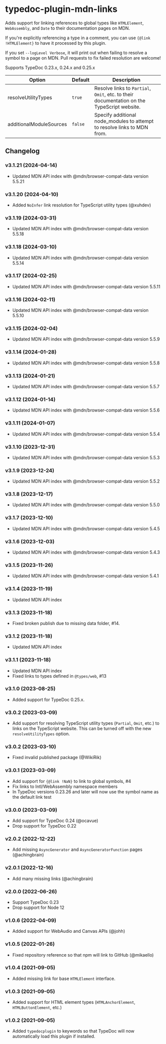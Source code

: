 # typedoc-plugin-mdn-links

Adds support for linking references to global types like `HTMLElement`, `WebAssembly`, and `Date` to their documentation pages on MDN.

If you're explicitly referencing a type in a comment, you can use `{@link !HTMLElement}` to have it processed by this plugin.

If you set `--logLevel Verbose`, it will print out when failing to resolve a symbol to a page on MDN. Pull requests to fix failed resolution are welcome!

Supports TypeDoc 0.23.x, 0.24.x and 0.25.x

| Option                  | Default | Description                                                                                |
| ----------------------- | ------- | ------------------------------------------------------------------------------------------ |
| resolveUtilityTypes     | `true`  | Resolve links to `Partial`, `Omit`, etc. to their documentation on the TypeScript website. |
| additionalModuleSources | `false` | Specify additional node_modules to attempt to resolve links to MDN from.                   |

## Changelog

### v3.1.21 (2024-04-14)

-   Updated MDN API index with @mdn/browser-compat-data version 5.5.21

### v3.1.20 (2024-04-10)

-   Added `NoInfer` link resolution for TypeScript utility types (@xuhdev)

### v3.1.19 (2024-03-31)

-   Updated MDN API index with @mdn/browser-compat-data version 5.5.18

### v3.1.18 (2024-03-10)

-   Updated MDN API index with @mdn/browser-compat-data version 5.5.14

### v3.1.17 (2024-02-25)

-   Updated MDN API index with @mdn/browser-compat-data version 5.5.11

### v3.1.16 (2024-02-11)

-   Updated MDN API index with @mdn/browser-compat-data version 5.5.10

### v3.1.15 (2024-02-04)

-   Updated MDN API index with @mdn/browser-compat-data version 5.5.9

### v3.1.14 (2024-01-28)

-   Updated MDN API index with @mdn/browser-compat-data version 5.5.8

### v3.1.13 (2024-01-21)

-   Updated MDN API index with @mdn/browser-compat-data version 5.5.7

### v3.1.12 (2024-01-14)

-   Updated MDN API index with @mdn/browser-compat-data version 5.5.6

### v3.1.11 (2024-01-07)

-   Updated MDN API index with @mdn/browser-compat-data version 5.5.4

### v3.1.10 (2023-12-31)

-   Updated MDN API index with @mdn/browser-compat-data version 5.5.3

### v3.1.9 (2023-12-24)

-   Updated MDN API index with @mdn/browser-compat-data version 5.5.2

### v3.1.8 (2023-12-17)

-   Updated MDN API index with @mdn/browser-compat-data version 5.5.0

### v3.1.7 (2023-12-10)

-   Updated MDN API index with @mdn/browser-compat-data version 5.4.5

### v3.1.6 (2023-12-03)

-   Updated MDN API index with @mdn/browser-compat-data version 5.4.3

### v3.1.5 (2023-11-26)

-   Updated MDN API index with @mdn/browser-compat-data version 5.4.1

### v3.1.4 (2023-11-19)

-   Updated MDN API index

### v3.1.3 (2023-11-18)

-   Fixed broken publish due to missing data folder, #14.

### v3.1.2 (2023-11-18)

-   Updated MDN API index

### v3.1.1 (2023-11-18)

-   Updated MDN API index
-   Fixed links to types defined in `@types/web`, #13

### v3.1.0 (2023-08-25)

-   Added support for TypeDoc 0.25.x.

### v3.0.2 (2023-03-09)

-   Add support for resolving TypeScript utility types (`Partial`, `Omit`, etc.) to links on the TypeScript website.
    This can be turned off with the new `resolveUtilityTypes` option.

### v3.0.2 (2023-03-10)

-   Fixed invalid published package (@WikiRik)

### v3.0.1 (2023-03-09)

-   Add support for `{@link !NaN}` to link to global symbols, #4
-   Fix links to Intl/WebAssembly namespace members
-   In TypeDoc versions 0.23.26 and later will now use the symbol name as the default link test

### v3.0.0 (2023-03-09)

-   Add support for TypeDoc 0.24 (@ocavue)
-   Drop support for TypeDoc 0.22

### v2.0.2 (2022-12-22)

-   Add missing `AsyncGenerator` and `AsyncGeneratorFunction` pages (@achingbrain)

### v2.0.1 (2022-12-16)

-   Add many missing links (@achingbrain)

### v2.0.0 (2022-06-26)

-   Support TypeDoc 0.23
-   Drop support for Node 12

### v1.0.6 (2022-04-09)

-   Added support for WebAudio and Canvas APIs (@johh)

### v1.0.5 (2022-01-26)

-   Fixed repository reference so that npm will link to GitHub (@mikaello)

### v1.0.4 (2021-09-05)

-   Added missing link for base `HTMLElement` interface.

### v1.0.3 (2021-09-05)

-   Added support for HTML element types (`HTMLAnchorElement`, `HTMLButtonElement`, etc.)

### v1.0.2 (2021-09-05)

-   Added `typedocplugin` to keywords so that TypeDoc will now automatically load this plugin if installed.
